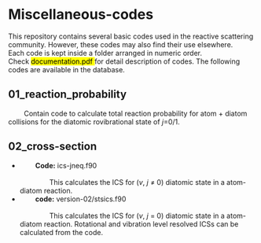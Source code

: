 # Miscellaneous-codes
This repository contains several basic codes used in the reactive scattering community. However, these codes may also find their use elsewhere.<br>
Each code is kept inside a folder arranged in numeric order. </br>
Check <mark> documentation.pdf </mark> for detail description of codes.
The following codes are available in the database.


## 01_reaction_probability
&emsp;&emsp;  Contain code to calculate total reaction probability for atom + diatom collisions for the diatomic rovibrational state of _j_=0/1.

## 02_cross-section
  <ul>
   <li><b> &emsp;&emsp;  Code:</b> ics-jneq.f90 </li><br>
  &emsp;&emsp;&emsp;&emsp; This calculates the ICS for (<i>v</i>, <i>j</i> &ne; 0) diatomic state in a atom-diatom reaction.
    <li><b> &emsp;&emsp; code:</b> version-02/stsics.f90 </li> <br>
    &emsp;&emsp;&emsp;&emsp; This calculates the ICS for (<i>v</i>, <i>j</i> = 0) diatomic state in a atom-diatom reaction. Rotational and vibration level resolved ICSs can be calculated from the code.
  </ul>
